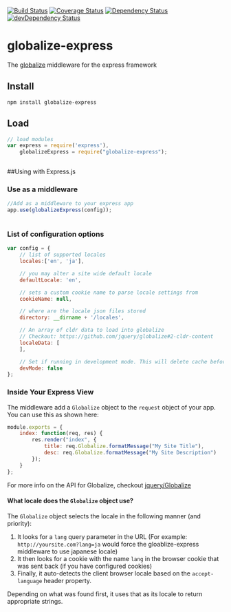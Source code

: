 [![Build Status](https://img.shields.io/codeship/ac9f04d0-b318-0132-f2c3-7e1d8cf367b9/master.svg)](https://codeship.com/projects/70145)
[![Coverage Status](https://coveralls.io/repos/devangnegandhi/globalize-express/badge.svg?branch=master)](https://coveralls.io/r/devangnegandhi/globalize-express?branch=master)
[![Dependency Status](https://david-dm.org/devangnegandhi/globalize-express.svg)](https://david-dm.org/devangnegandhi/globalize-express)
[![devDependency Status](https://david-dm.org/devangnegandhi/globalize-express/dev-status.svg)](https://david-dm.org/devangnegandhi/globalize-express#info=devDependencies)

# globalize-express
The [globalize](https://github.com/jquery/globalize) middleware for the express framework

## Install

    npm install globalize-express
    
## Load

```javascript
// load modules
var express = require('express'),
    globalizeExpress = require("globalize-express");
    
```

##Using with Express.js

### Use as a middleware
    
```javascript
//Add as a middleware to your express app
app.use(globalizeExpress(config));
    
```

### List of configuration options

```javascript
var config = {
    // list of supported locales
    locales:['en', 'ja'],

    // you may alter a site wide default locale
    defaultLocale: 'en',

    // sets a custom cookie name to parse locale settings from
    cookieName: null,

    // where are the locale json files stored
    directory: __dirname + '/locales',

    // An array of cldr data to load into globalize
    // Checkout: https://github.com/jquery/globalize#2-cldr-content
    localeData: [
    ],

    // Set if running in development mode. This will delete cache before every access
    devMode: false
};
```

### Inside Your Express View
The middleware add a `Globalize` object to the `request` object of your app. You can use this as shown here:

```javascript
module.exports = {
    index: function(req, res) {
        res.render("index", {
            title: req.Globalize.formatMessage("My Site Title"),
            desc: req.Globalize.formatMessage("My Site Description")
        });
    }
};
```

For more info on the API for Globalize, checkout [jquery/Globalize](https://github.com/jquery/globalize)

#### What locale does the `Globalize` object use?
The `Globalize` object selects the locale in the following manner (and priority):

1. It looks for a `lang` query parameter in the URL (For example: `http://yoursite.com?lang=ja` would force the gloablize-express middleware to use japanese locale)
2. It then looks for a  cookie with the name `lang` in the browser cookie that was sent back (if you have configured cookies)
3. Finally, it auto-detects the client browser locale based on the `accept-language` header property.

Depending on what was found first, it uses that as its locale to return appropriate strings.

